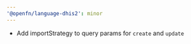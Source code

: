 ```yaml
---
'@openfn/language-dhis2': minor
---
```


- Add importStrategy to query params for `create` and `update`
